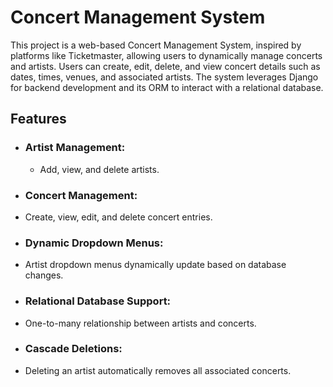 # Concert Management System
This project is a web-based Concert Management System, inspired by platforms like Ticketmaster, allowing users to dynamically manage concerts and artists. Users can create, edit, delete, and view concert details such as dates, times, venues, and associated artists. The system leverages Django for backend development and its ORM to interact with a relational database.

## Features
- ### Artist Management:
  - Add, view, and delete artists.
- ### Concert Management:
- Create, view, edit, and delete concert entries.
- ### Dynamic Dropdown Menus:
- Artist dropdown menus dynamically update based on database changes.
- ### Relational Database Support:
- One-to-many relationship between artists and concerts.
- ### Cascade Deletions:
- Deleting an artist automatically removes all associated concerts.

